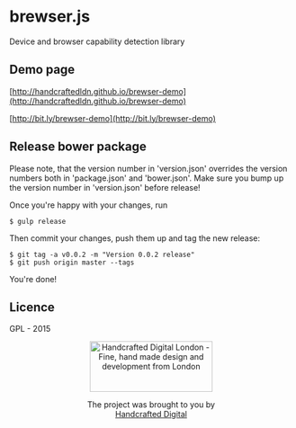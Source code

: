 # brewser.js
Device and browser capability detection library

## Demo page

[http://handcraftedldn.github.io/brewser-demo](http://handcraftedldn.github.io/brewser-demo)

[http://bit.ly/brewser-demo](http://bit.ly/brewser-demo)

## Release bower package

Please note, that the version number in 'version.json' overrides the version numbers both in 'package.json' and 'bower.json'. Make sure you bump up the version number in 'version.json' before release!

Once you're happy with your changes, run

    $ gulp release

Then commit your changes, push them up and tag the new release:

    $ git tag -a v0.0.2 -m "Version 0.0.2 release"
    $ git push origin master --tags

You're done!

## Licence

GPL - 2015

<p align="center">
  <a href="http://handcrafteddigital.london" target="_blank">
    <img width="218" height="90" src="https://raw.githubusercontent.com/handcraftedLDN/brewser/master/handcrafted-digital-london-logo.png" alt="Handcrafted Digital London - Fine, hand made design and development from London"/>
  </a>
</p>
<p align="center">
    The project was brought to you by <br/>
    <a href="http://handcrafteddigital.london" target="_blank">Handcrafted Digital</a>
</p>